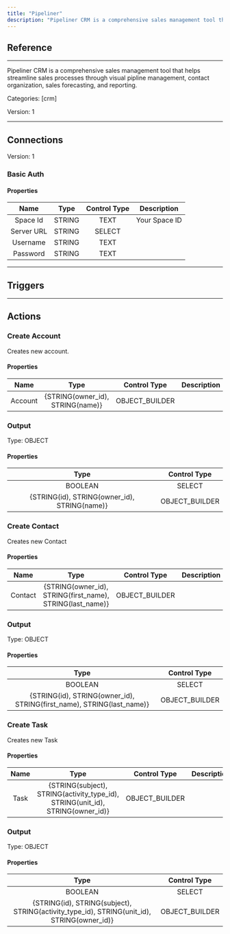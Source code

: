 ```yaml
---
title: "Pipeliner"
description: "Pipeliner CRM is a comprehensive sales management tool that helps streamline sales processes through visual pipline management, contact organization, sales forecasting, and reporting."
---
```

## Reference
<hr />

Pipeliner CRM is a comprehensive sales management tool that helps streamline sales processes through visual pipline management, contact organization, sales forecasting, and reporting.


Categories: [crm]


Version: 1

<hr />



## Connections

Version: 1


### Basic Auth

#### Properties

|      Name      |     Type     |     Control Type     |     Description     |
|:--------------:|:------------:|:--------------------:|:-------------------:|
| Space Id | STRING | TEXT  |  Your Space ID  |
| Server URL | STRING | SELECT  |  |
| Username | STRING | TEXT  |  |
| Password | STRING | TEXT  |  |





<hr />



## Triggers



<hr />



## Actions


### Create Account
Creates new account.

#### Properties

|      Name      |     Type     |     Control Type     |     Description     |
|:--------------:|:------------:|:--------------------:|:-------------------:|
| Account | {STRING\(owner_id), STRING\(name)} | OBJECT_BUILDER  |  |


### Output



Type: OBJECT


#### Properties

|     Type     |     Control Type     |
|:------------:|:--------------------:|
| BOOLEAN | SELECT  |
| {STRING\(id), STRING\(owner_id), STRING\(name)} | OBJECT_BUILDER  |






### Create Contact
Creates new Contact

#### Properties

|      Name      |     Type     |     Control Type     |     Description     |
|:--------------:|:------------:|:--------------------:|:-------------------:|
| Contact | {STRING\(owner_id), STRING\(first_name), STRING\(last_name)} | OBJECT_BUILDER  |  |


### Output



Type: OBJECT


#### Properties

|     Type     |     Control Type     |
|:------------:|:--------------------:|
| BOOLEAN | SELECT  |
| {STRING\(id), STRING\(owner_id), STRING\(first_name), STRING\(last_name)} | OBJECT_BUILDER  |






### Create Task
Creates new Task

#### Properties

|      Name      |     Type     |     Control Type     |     Description     |
|:--------------:|:------------:|:--------------------:|:-------------------:|
| Task | {STRING\(subject), STRING\(activity_type_id), STRING\(unit_id), STRING\(owner_id)} | OBJECT_BUILDER  |  |


### Output



Type: OBJECT


#### Properties

|     Type     |     Control Type     |
|:------------:|:--------------------:|
| BOOLEAN | SELECT  |
| {STRING\(id), STRING\(subject), STRING\(activity_type_id), STRING\(unit_id), STRING\(owner_id)} | OBJECT_BUILDER  |






